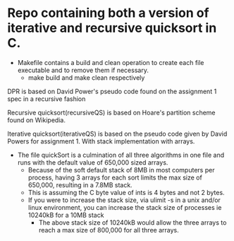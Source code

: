 # Repo containing both a version of iterative and recursive quicksort in C.
* Makefile contains a build and clean operation to create each file executable and to remove them if necessary.
    * make build and make clean respectively


 DPR is based on David Power's pseudo code found on the assignment 1 spec in a recursive fashion

 Recursive quicksort(recursiveQS) is based on Hoare's partition scheme found on Wikipedia.

Iterative quicksort(iterativeQS) is based on the pseudo code given by David Powers for assignment 1. With stack implementation with arrays.

* The file quickSort is a culmination of all three algorithms in one file and runs with the default value of 650,000 sized arrays.
    * Because of the soft default stack of 8MB in most computers per process, having 3 arrays for each sort limits the max size of 650,000, resulting in a 7.8MB stack. 
    * This is assuming the C byte value of ints is 4 bytes and not 2 bytes.
    * If you were to increase the stack size, via ulimit -s in a unix and/or linux environment, you can increase the stack size of processes ie 10240kB for a 10MB stack
       * The above stack size of 10240kB would allow the three arrays to reach a max size of 800,000 for all three arrays.

